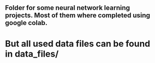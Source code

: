 ## Folder for some neural network learning projects. Most of them where completed using google colab.

# But all used data files can be found in data_files/
